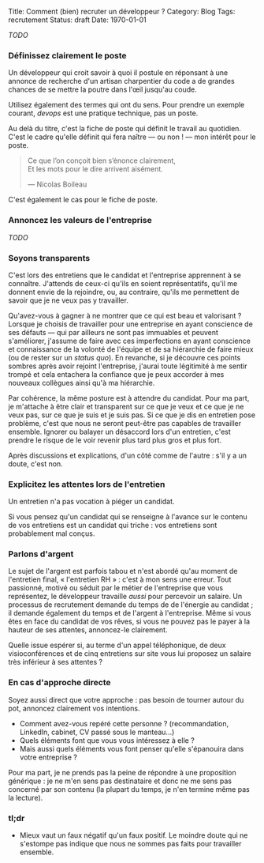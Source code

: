 Title: Comment (bien) recruter un développeur ?
Category: Blog
Tags: recrutement
Status: draft
Date: 1970-01-01

*TODO*

### Définissez clairement le poste

Un développeur qui croit savoir à quoi il postule en réponsant à une annonce
de recherche d'un artisan charpentier du code a de grandes chances de se
mettre la poutre dans l'œil jusqu'au coude.

Utilisez également des termes qui ont du sens. Pour prendre un exemple
courant, _devops_ est une pratique technique, pas un poste.

Au delà du titre, c'est la fiche de poste qui définit le travail au
quotidien. C'est le cadre qu'elle définit qui fera naître&nbsp;— ou
non&nbsp;!&nbsp;— mon intérêt pour le poste.

> Ce que l’on conçoit bien s’énonce clairement,<br/>
> Et les mots pour le dire arrivent aisément.
>
> — Nicolas Boileau

C'est également le cas pour le fiche de poste.

### Annoncez les valeurs de l'entreprise

*TODO*

### Soyons transparents

C'est lors des entretiens que le candidat et l'entreprise apprennent
à se connaître. J'attends de ceux-ci qu'ils en soient représentatifs,
qu'il me donnent envie de la rejoindre, ou, au contraire, qu'ils me
permettent de savoir que je ne veux pas y travailler.

Qu'avez-vous à gagner à ne montrer que ce qui est beau et valorisant ?
Lorsque je choisis de travailler pour une entreprise en ayant conscience
de ses défauts — qui par ailleurs ne sont pas immuables et peuvent
s'améliorer, j'assume de faire avec ces imperfections en ayant conscience
et connaissance de la volonté de l'équipe et de sa hiérarchie de faire
mieux (ou de rester sur un _status quo_). En revanche, si je découvre
ces points sombres après avoir rejoint l'entreprise, j'aurai toute
légitimité à me sentir trompé et cela entachera la confiance que je peux
accorder à mes nouveaux collègues ainsi qu'à ma hiérarchie.

Par cohérence, la même posture est à attendre du candidat. Pour ma part,
je m'attache à être clair et transparent sur ce que je veux et ce que je
ne veux pas, sur ce que je suis et je suis pas. Si ce que je dis en
entretien pose problème, c'est que nous ne seront peut-être pas capables
de travailler ensemble. Ignorer ou balayer un désaccord lors d'un entretien,
c'est prendre le risque de le voir revenir plus tard plus gros et plus fort.

Après discussions et explications, d'un côté comme de l'autre : s'il y a
un doute, c'est non.

### Explicitez les attentes lors de l'entretien

Un entretien n'a pas vocation à piéger un candidat.

Si vous pensez qu'un candidat qui se renseigne à l'avance sur le contenu
de vos entretiens est un candidat qui triche : vos entretiens sont
probablement mal conçus.

### Parlons d'argent

Le sujet de l'argent est parfois tabou et n'est abordé qu'au moment de
l'entretien final, « l'entretien RH » : c'est à mon sens une erreur. Tout
passionné, motivé ou séduit par le métier de l'entreprise que vous représentez,
le développeur travaille _aussi_ pour percevoir un salaire. Un processus de
recrutement demande du temps de de l'énergie au candidat ; il demande également
du temps et de l'argent à l'entreprise. Même si vous êtes en face du candidat de
vos rêves, si vous ne pouvez pas le payer à la hauteur de ses attentes,
annoncez-le clairement.

Quelle issue espérer si, au terme d'un appel téléphonique, de deux visioconférences
et de cinq entretiens sur site vous lui proposez un salaire très inférieur à ses
attentes ?



### En cas d'approche directe

Soyez aussi direct que votre approche : pas besoin de tourner autour du pot, annoncez
clairement vos intentions.

* Comment avez-vous repéré cette personne ? (recommandation, LinkedIn, cabinet, CV
  passé sous le manteau...)
* Quels éléments font que vous vous intéressez à elle ?
* Mais aussi quels éléments vous font penser qu'elle s'épanouira dans votre
  entreprise ?

Pour ma part, je ne prends pas la peine de répondre à une proposition générique : je
ne m'en sens pas destinataire et donc ne me sens pas concerné par son contenu (la
plupart du temps, je n'en termine même pas la lecture).

### tl;dr

* Mieux vaut un faux négatif qu'un faux positif. Le moindre doute qui ne s'estompe pas
  indique que nous ne sommes pas faits pour travailler ensemble.